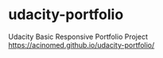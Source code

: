 # udacity-portfolio
Udacity Basic Responsive Portfolio Project 
https://acinomed.github.io/udacity-portfolio/

